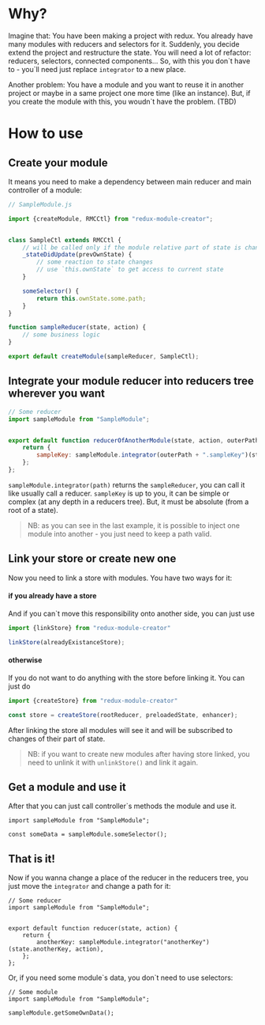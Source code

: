 # Why?

Imagine that:
You have been making a project with redux. You already have many modules with reducers and selectors for it.
Suddenly, you decide extend the project and restructure the state. You will need a lot of refactor: reducers, selectors, connected components...
So, with this you don\`t have to - you\`ll need just replace `integrator` to a new place.

Another problem:
You have a module and you want to reuse it in another project or maybe in a same project one more time (like an instance).
But, if you create the module with this, you woudn`t have the problem. (TBD)

# How to use

## Create your module

It means you need to make a dependency between main reducer and main controller of a module:

```javascript
// SampleModule.js

import {createModule, RMCCtl} from "redux-module-creator";


class SampleCtl extends RMCCtl {
    // will be called only if the module relative part of state is changed
    _stateDidUpdate(prevOwnState) {
        // some reaction to state changes
        // use `this.ownState` to get access to current state
    }

    someSelector() {
        return this.ownState.some.path;
    }
}

function sampleReducer(state, action) {
    // some business logic
}

export default createModule(sampleReducer, SampleCtl);
```

## Integrate your module reducer into reducers tree wherever you want

```javascript
// Some reducer
import sampleModule from "SampleModule";


export default function reducerOfAnotherModule(state, action, outerPath) {
    return {
        sampleKey: sampleModule.integrator(outerPath + ".sampleKey")(state.sampleKey, action),
    };
};
```

`sampleModule.integrator(path)` returns the `sampleReducer`, you can call it like usually call a
reducer.
`sampleKey` is up to you, it can be simple or complex (at any depth in a reducers tree). But, it must be absolute (from a root of a state).

> NB: as you can see in the last example, it is possible to inject one module into another - you just need to keep a path valid.

## Link your store or create new one

Now you need to link a store with modules. You have two ways for it:

#### if you already have a store

And if you can\`t move this responsibility onto another side, you can just use

```javascript
import {linkStore} from "redux-module-creator"

linkStore(alreadyExistanceStore);
```

#### otherwise

If you do not want to do anything with the store before linking it. You can just do

```javascript
import {createStore} from "redux-module-creator"

const store = createStore(rootReducer, preloadedState, enhancer);
```

After linking the store all modules will see it and will be subscribed to changes of their part of state.

> NB: if you want to create new modules after having store linked, you need to unlink it with `unlinkStore()` and link it again.

## Get a module and use it

After that you can just call controller`s methods the module and use it.

```
import sampleModule from "SampleModule";

const someData = sampleModule.someSelector();
```

## That is it!

Now if you wanna change a place of the reducer in the reducers tree, you just move the `integrator` and change a path for it:

```
// Some reducer
import sampleModule from "SampleModule";


export default function reducer(state, action) {
    return {
        anotherKey: sampleModule.integrator("anotherKey")(state.anotherKey, action),
    };
};
```

Or, if you need some module\`s data, you don\`t need to use selectors:

```
// Some module
import sampleModule from "SampleModule";

sampleModule.getSomeOwnData();
```
